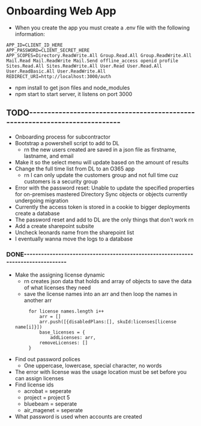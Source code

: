 # Onboarding Web App
* When you create the app you must create a .env file with the following information:
```
APP_ID=CLIENT_ID_HERE
APP_PASSWORD=CLIENT_SECRET_HERE
APP_SCOPES=Directory.ReadWrite.All Group.Read.All Group.ReadWrite.All Mail.Read Mail.ReadWrite Mail.Send offline_access openid profile Sites.Read.All Sites.ReadWrite.All User.Read User.Read.All User.ReadBasic.All User.ReadWrite.All
REDIRECT_URI=http://localhost:3000/auth
```
* npm install to get json files and node_modules
* npm start to start server, it listens on port 3000
## TODO----------------------------------------------------------------------------
* Onboarding process for subcontractor
* Bootstrap a powershell script to add to DL
    * rn the new users created are saved in a json file as firstname, lastname, and
    email
* Make it so the select menu will update based on the amount of results
* Change the full time list from DL to an O365 app
    * rn I can only update the customers group and not full time cuz customers 
        is a security group
* Error with the password reset: Unable to update 
    the specified properties for on-premises mastered Directory Sync objects or 
    objects currently undergoing migration
* Currently the access token is stored in a cookie to bigger deployments create
    a database
* The password reset and add to DL are the only things that don't work rn
* Add a create sharepoint subsite
* Uncheck leonards name from the sharepoint list 
* I eventually wanna move the logs to a database

### DONE--------------------------------------------------------------------------------

* Make the assigning license dynamic
    * rn creates json data that holds and array of objects to save the 
        data of what licenses they need
   * save the license names into an arr and then loop the names in another arr
   ```
        for license names.length i++
            arr = []
            arr.push([{disabledPlans:[], skuId:licenses[license name[i]}])
            base_licenses = {
                addLicenses: arr,
            removeLicenses: []
        }
  ```
* Find out password polices
    * One uppercase, lowercase, special character, no words
* The error with license was the usage location must be set before 
    you can assign licenses
* Find license ids
    * acrobat = seperate
    * project = project 5
    * bluebeam = seperate
    * air_magenet = seperate
* What password is used when accounts are created

     